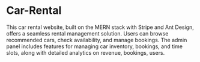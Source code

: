 # Car-Rental
 This car rental website, built on the MERN stack with Stripe and Ant Design, offers a seamless rental management solution. Users can browse recommended cars, check availability, and manage bookings. The admin panel includes features for managing car inventory, bookings, and time slots, along with detailed analytics on revenue, bookings, users.
